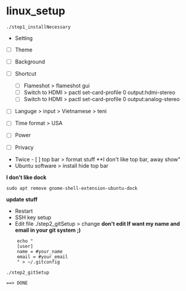 # linux_setup

```
./step1_installNecessary
```

- Setting
- [ ] Theme
- [ ] Background
- [ ] Shortcut

  - [ ] Flameshot > flameshot gui
  - [ ] Switch to HDMI > pactl set-card-profile 0 output:hdmi-stereo
  - [ ] Switch to HDMI > pactl set-card-profile 0 output:analog-stereo

- [ ] Languge > input > Vietnamese > teni
- [ ] Time format > USA
- [ ] Power
- [ ] Privacy
- Twice - [ ] top bar > format stuff
  \*\*I don't like top bar, away show"
- Ubuntu software > install hide top bar

**I don't like dock**

```
sudo apt remove gnome-shell-extension-ubuntu-dock
```

**update stuff**

- Restart
- SSH key setup
- Edit file ./step2_gitSetup > change
  **don't edit If want my name and email in your git system ;)**

```
    echo "
    [user]
    name = #your_name
    email = #your_email
    " > ~/.gitconfig
```

```
./step2_gitSetup
```

```
==> DONE
```
